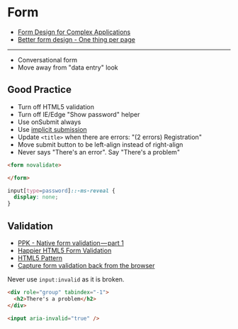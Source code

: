 # Form

* [Form Design for Complex Applications](https://uxdesign.cc/form-design-for-complex-applications-d8a1d025eba6#.dygbocq3i)
* [Better form design - One thing per page](https://www.smashingmagazine.com/2017/05/better-form-design-one-thing-per-page/)

---

* Conversational form
* Move away from "data entry" look

## Good Practice

* Turn off HTML5 validation
* Turn off IE/Edge "Show password" helper
* Use onSubmit always
* Use [implicit submission](https://html.spec.whatwg.org/multipage/form-control-infrastructure.html#implicit-submission)
* Update `<title>` when there are errors: "(2 errors) Registration"
* Move submit button to be left-align instead of right-align
* Never says "There's an error". Say "There's a problem"

```html
<form novalidate>

</form>
```

```css
input[type=password]::-ms-reveal {
  display: none;
}
```

## Validation

* [PPK - Native form validation — part 1](https://medium.com/samsung-internet-dev/native-form-validation-part-1-bf8e35099f1d)
* [Happier HTML5 Form Validation](https://daverupert.com/2017/11/happier-html5-forms/)
* [HTML5 Pattern](http://html5pattern.com/)
* [Capture form validation back from the browser](https://hyperform.js.org/)

Never use `input:invalid` as it is broken.

```html
<div role="group" tabindex="-1">
  <h2>There's a problem</h2>
</div>

<input aria-invalid="true" />
```